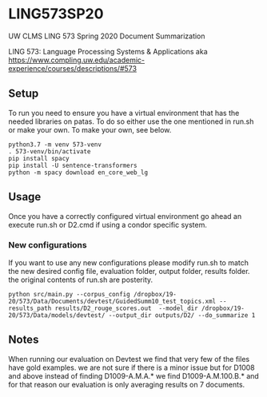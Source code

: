# LING573SP20
UW CLMS LING 573 Spring 2020 Document Summarization


LING 573: Language Processing Systems & Applications aka https://www.compling.uw.edu/academic-experience/courses/descriptions/#573


## Setup
To run you need to ensure you have a virtual environment that has the needed libraries on patas. To do so either use the one mentioned in run.sh or make your own. To make your own, see below. 

```
python3.7 -m venv 573-venv
. 573-venv/bin/activate
pip install spacy
pip install -U sentence-transformers
python -m spacy download en_core_web_lg
```
## Usage
Once you have a correctly configured virtual environment go ahead an execute run.sh or D2.cmd if using a condor specific system. 

### New configurations

If you want to use any new configurations please modify run.sh to match the new desired config file, evaluation folder, output folder, results folder. 
the original contents of run.sh are posterity.
```
python src/main.py --corpus_config /dropbox/19-20/573/Data/Documents/devtest/GuidedSumm10_test_topics.xml --results_path results/D2_rouge_scores.out  --model_dir /dropbox/19-20/573/Data/models/devtest/ --output_dir outputs/D2/ --do_summarize 1
```

## Notes
When running our evaluation on Devtest we find that very few of the files have gold examples. we are not sure if there is a minor issue but for D1008 and above instead of finding D1009-A.M.A.* we find D1009-A.M.100.B.* and for that reason our evaluation is only averaging results on 7 documents. 
